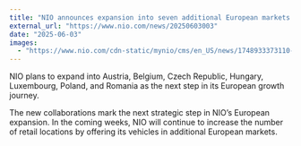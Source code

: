 ```yaml
---
title: "NIO announces expansion into seven additional European markets in cooperation with local distribution partners"
external_url: "https://www.nio.com/news/20250603003"
date: "2025-06-03"
images:
  - "https://www.nio.com/cdn-static/mynio/cms/en_US/news/1748933373110-1748933372507-725C121254E73887.png"
---
```


NIO plans to expand into Austria, Belgium, Czech Republic, Hungary, Luxembourg, Poland, and Romania as the next step in its European growth journey.

The new collaborations mark the next strategic step in NIO’s European expansion. In the coming weeks, NIO will continue to increase the number of retail locations by offering its vehicles in additional European markets.